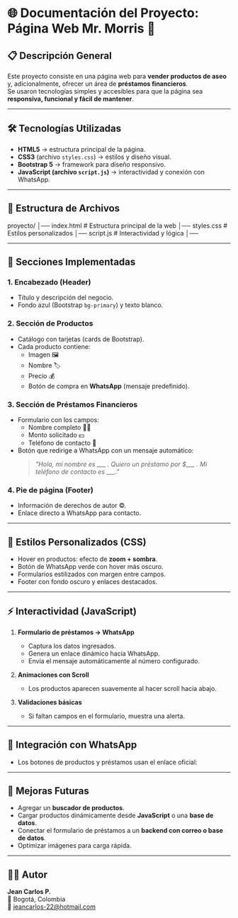 # 🌐 Documentación del Proyecto: Página Web Mr. Morris 🧴

## 📋 Descripción General
Este proyecto consiste en una página web para **vender productos de aseo** y, adicionalmente, ofrecer un área de **préstamos financieros**.  
Se usaron tecnologías simples y accesibles para que la página sea **responsiva, funcional y fácil de mantener**.

---

## 🛠️ Tecnologías Utilizadas
- **HTML5** → estructura principal de la página.  
- **CSS3** (archivo `styles.css`) → estilos y diseño visual.  
- **Bootstrap 5** → framework para diseño responsivo.  
- **JavaScript (archivo `script.js`)** → interactividad y conexión con WhatsApp.  

---

## 📂 Estructura de Archivos

proyecto/
│── index.html # Estructura principal de la web
│── styles.css # Estilos personalizados
│── script.js # Interactividad y lógica
│── 

---

## 🧱 Secciones Implementadas

### 1. **Encabezado (Header)**
- Título y descripción del negocio.
- Fondo azul (Bootstrap `bg-primary`) y texto blanco.

### 2. **Sección de Productos**
- Catálogo con tarjetas (cards de Bootstrap).
- Cada producto contiene:
  - Imagen 🖼️  
  - Nombre 🏷️  
  - Precio 💰  
  - Botón de compra en **WhatsApp** (mensaje predefinido).  

### 3. **Sección de Préstamos Financieros**
- Formulario con los campos:
  - Nombre completo 🧑‍💼  
  - Monto solicitado 💵  
  - Teléfono de contacto 📱  
- Botón que redirige a WhatsApp con un mensaje automático:  
  > *"Hola, mi nombre es ___ . Quiero un préstamo por $___ . Mi teléfono de contacto es ___."*

### 4. **Pie de página (Footer)**
- Información de derechos de autor ©.  
- Enlace directo a WhatsApp para contacto.  

---

## 🎨 Estilos Personalizados (CSS)
- Hover en productos: efecto de **zoom + sombra**.  
- Botón de WhatsApp verde con hover más oscuro.  
- Formularios estilizados con margen entre campos.  
- Footer con fondo oscuro y enlaces destacados.  

---

## ⚡ Interactividad (JavaScript)
1. **Formulario de préstamos → WhatsApp**  
   - Captura los datos ingresados.  
   - Genera un enlace dinámico hacia WhatsApp.  
   - Envía el mensaje automáticamente al número configurado.  

2. **Animaciones con Scroll**  
   - Los productos aparecen suavemente al hacer scroll hacia abajo.  

3. **Validaciones básicas**  
   - Si faltan campos en el formulario, muestra una alerta.  

---

## 📲 Integración con WhatsApp
- Los botones de productos y préstamos usan el enlace oficial:  


---

## 🚀 Mejoras Futuras
- Agregar un **buscador de productos**.  
- Cargar productos dinámicamente desde **JavaScript** o una **base de datos**.  
- Conectar el formulario de préstamos a un **backend con correo o base de datos**.  
- Optimizar imágenes para carga rápida.  

---

## 👨‍💻 Autor
**Jean Carlos P.**  
📍 Bogotá, Colombia  
📧 jeancarlos-22@hotmail.com  
